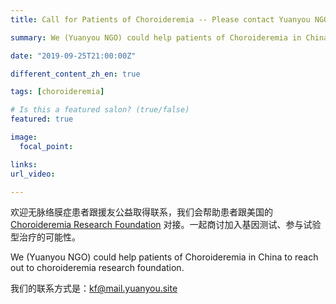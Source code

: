 ```yaml
---
title: Call for Patients of Choroideremia -- Please contact Yuanyou NGO

summary: We (Yuanyou NGO) could help patients of Choroideremia in China to reach out to choroideremia research foundation.

date: "2019-09-25T21:00:00Z"

different_content_zh_en: true

tags: [choroideremia]

# Is this a featured salon? (true/false)
featured: true

image:
  focal_point: 

links:
url_video: 

---
```


欢迎无脉络膜症患者跟援友公益取得联系，我们会帮助患者跟美国的 [Choroideremia Research Foundation](https://www.curechm.org
) 对接。一起商讨加入基因测试、参与试验型治疗的可能性。

We (Yuanyou NGO) could help patients of Choroideremia in China to reach out to choroideremia research foundation.

我们的联系方式是：kf@mail.yuanyou.site
